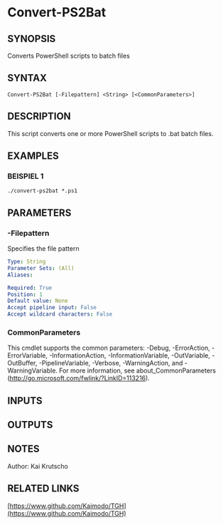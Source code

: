 ﻿---
external help file: TGH-help.xml
Module Name: TGH
online version: https://www.github.com/Kaimodo/TGH
schema: 2.0.0
---

# Convert-PS2Bat

## SYNOPSIS
Converts PowerShell scripts to batch files

## SYNTAX

```
Convert-PS2Bat [-Filepattern] <String> [<CommonParameters>]
```

## DESCRIPTION
This script converts one or more PowerShell scripts to .bat batch files.

## EXAMPLES

### BEISPIEL 1
```
./convert-ps2bat *.ps1
```

## PARAMETERS

### -Filepattern
Specifies the file pattern

```yaml
Type: String
Parameter Sets: (All)
Aliases:

Required: True
Position: 1
Default value: None
Accept pipeline input: False
Accept wildcard characters: False
```

### CommonParameters
This cmdlet supports the common parameters: -Debug, -ErrorAction, -ErrorVariable, -InformationAction, -InformationVariable, -OutVariable, -OutBuffer, -PipelineVariable, -Verbose, -WarningAction, and -WarningVariable.
For more information, see about_CommonParameters (http://go.microsoft.com/fwlink/?LinkID=113216).

## INPUTS

## OUTPUTS

## NOTES
Author: Kai Krutscho

## RELATED LINKS

[https://www.github.com/Kaimodo/TGH](https://www.github.com/Kaimodo/TGH)

